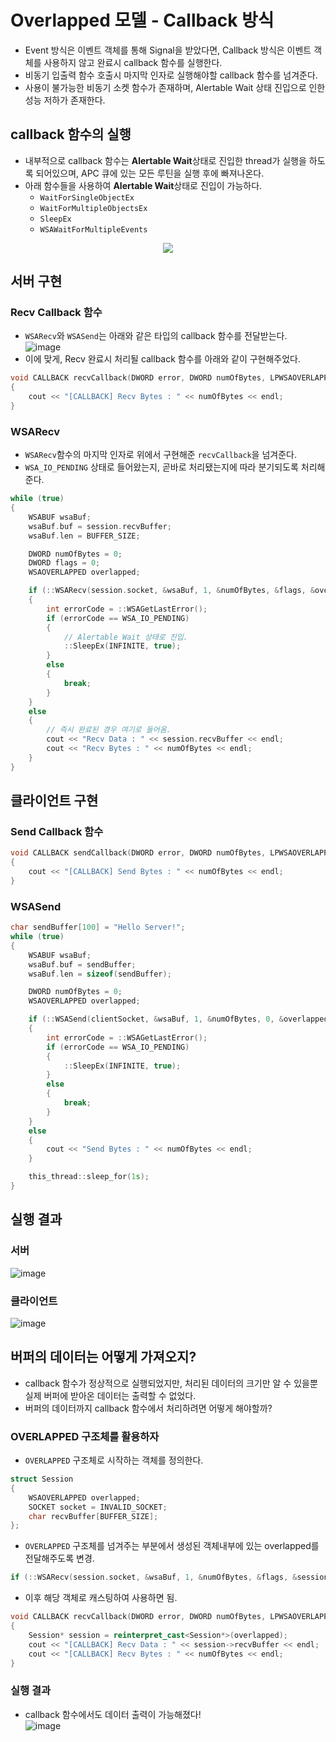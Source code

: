 # Overlapped 모델 - Callback 방식
- Event 방식은 이벤트 객체를 통해 Signal을 받았다면, Callback 방식은 이벤트 객체를 사용하지 않고 완료시 callback 함수를 실행한다.
- 비동기 입출력 함수 호출시 마지막 인자로 실행해야할 callback 함수를 넘겨준다.
- 사용이 불가능한 비동기 소켓 함수가 존재하며, Alertable Wait 상태 진입으로 인한 성능 저하가 존재한다.
## callback 함수의 실행
- 내부적으로 callback 함수는 **Alertable Wait**상태로 진입한 thread가 실행을 하도록 되어있으며, APC 큐에 있는 모든 루틴을 실행 후에 빠져나온다.
- 아래 함수들을 사용하여 **Alertable Wait**상태로 진입이 가능하다.
  - `WaitForSingleObjectEx`
  - `WaitForMultipleObjectsEx`
  - `SleepEx`
  - `WSAWaitForMultipleEvents`
<p align="center">
<img src="https://github.com/Wseop/game-server-note/assets/18005580/1fa750db-b4e0-4827-839c-f3adaefba0e0">
</p>

## 서버 구현
### Recv Callback 함수
- `WSARecv`와 `WSASend`는 아래와 같은 타입의 callback 함수를 전달받는다. <br>
  ![image](https://github.com/Wseop/game-server-note/assets/18005580/b5b732cf-3385-41c7-bacc-ef0c08dd6a49)
- 이에 맞게, Recv 완료시 처리될 callback 함수를 아래와 같이 구현해주었다.
```c++
void CALLBACK recvCallback(DWORD error, DWORD numOfBytes, LPWSAOVERLAPPED overlapped, DWORD flags)
{
    cout << "[CALLBACK] Recv Bytes : " << numOfBytes << endl;
}
```
### WSARecv
- `WSARecv`함수의 마지막 인자로 위에서 구현해준 `recvCallback`을 넘겨준다.
- `WSA_IO_PENDING` 상태로 들어왔는지, 곧바로 처리됐는지에 따라 분기되도록 처리해준다.
```c++
while (true)
{
    WSABUF wsaBuf;
    wsaBuf.buf = session.recvBuffer;
    wsaBuf.len = BUFFER_SIZE;

    DWORD numOfBytes = 0;
    DWORD flags = 0;
    WSAOVERLAPPED overlapped;

    if (::WSARecv(session.socket, &wsaBuf, 1, &numOfBytes, &flags, &overlapped, recvCallback) == SOCKET_ERROR)
    {
        int errorCode = ::WSAGetLastError();
        if (errorCode == WSA_IO_PENDING)
        {
            // Alertable Wait 상태로 진입.
            ::SleepEx(INFINITE, true);
        }
        else
        {
            break;
        }
    }
    else
    {
        // 즉시 완료된 경우 여기로 들어옴.
        cout << "Recv Data : " << session.recvBuffer << endl;
        cout << "Recv Bytes : " << numOfBytes << endl;
    }
}
```
## 클라이언트 구현
### Send Callback 함수
```c++
void CALLBACK sendCallback(DWORD error, DWORD numOfBytes, LPWSAOVERLAPPED overlapped, DWORD flags)
{
    cout << "[CALLBACK] Send Bytes : " << numOfBytes << endl;
}
```
### WSASend
```c++
char sendBuffer[100] = "Hello Server!";
while (true)
{
    WSABUF wsaBuf;
    wsaBuf.buf = sendBuffer;
    wsaBuf.len = sizeof(sendBuffer);

    DWORD numOfBytes = 0;
    WSAOVERLAPPED overlapped;

    if (::WSASend(clientSocket, &wsaBuf, 1, &numOfBytes, 0, &overlapped, sendCallback) == SOCKET_ERROR)
    {
        int errorCode = ::WSAGetLastError();
        if (errorCode == WSA_IO_PENDING)
        {
            ::SleepEx(INFINITE, true);
        }
        else
        {
            break;
        }
    }
    else
    {
        cout << "Send Bytes : " << numOfBytes << endl;
    }

    this_thread::sleep_for(1s);
}
```
## 실행 결과
### 서버
![image](https://github.com/Wseop/game-server-note/assets/18005580/0f132523-9370-4fd4-8701-895d1b485caa)
### 클라이언트
![image](https://github.com/Wseop/game-server-note/assets/18005580/e0073dc8-bc7a-4992-95a8-319b9fcef794)

## 버퍼의 데이터는 어떻게 가져오지?
- callback 함수가 정상적으로 실행되었지만, 처리된 데이터의 크기만 알 수 있을뿐 실제 버퍼에 받아온 데이터는 출력할 수 없었다.
- 버퍼의 데이터까지 callback 함수에서 처리하려면 어떻게 해야할까?
### OVERLAPPED 구조체를 활용하자
- `OVERLAPPED` 구조체로 시작하는 객체를 정의한다.
```c++
struct Session
{
    WSAOVERLAPPED overlapped;
    SOCKET socket = INVALID_SOCKET;
    char recvBuffer[BUFFER_SIZE];
};
```
- `OVERLAPPED` 구조체를 넘겨주는 부분에서 생성된 객체내부에 있는 overlapped를 전달해주도록 변경.
```c++
if (::WSARecv(session.socket, &wsaBuf, 1, &numOfBytes, &flags, &session.overlapped, recvCallback) == SOCKET_ERROR)
```
- 이후 해당 객체로 캐스팅하여 사용하면 됨.
```c++
void CALLBACK recvCallback(DWORD error, DWORD numOfBytes, LPWSAOVERLAPPED overlapped, DWORD flags)
{
    Session* session = reinterpret_cast<Session*>(overlapped);
    cout << "[CALLBACK] Recv Data : " << session->recvBuffer << endl;
    cout << "[CALLBACK] Recv Bytes : " << numOfBytes << endl;
}
```
### 실행 결과
- callback 함수에서도 데이터 출력이 가능해졌다! <br>
![image](https://github.com/Wseop/game-server-note/assets/18005580/13d35fc9-6c28-4c98-8e04-2a6e1c6ec283)
